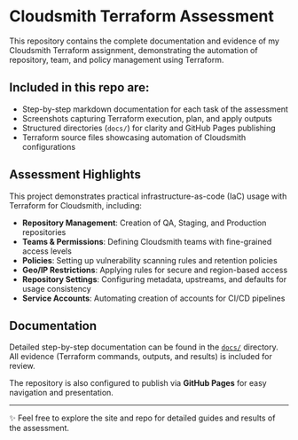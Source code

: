 # Cloudsmith Terraform Assessment

This repository contains the complete documentation and evidence of my Cloudsmith Terraform assignment, demonstrating the automation of repository, team, and policy management using Terraform.

## Included in this repo are:

- Step-by-step markdown documentation for each task of the assessment  
- Screenshots capturing Terraform execution, plan, and apply outputs  
- Structured directories (`docs/`) for clarity and GitHub Pages publishing  
- Terraform source files showcasing automation of Cloudsmith configurations  

## Assessment Highlights

This project demonstrates practical infrastructure-as-code (IaC) usage with Terraform for Cloudsmith, including:

- **Repository Management**: Creation of QA, Staging, and Production repositories  
- **Teams & Permissions**: Defining Cloudsmith teams with fine-grained access levels  
- **Policies**: Setting up vulnerability scanning rules and retention policies  
- **Geo/IP Restrictions**: Applying rules for secure and region-based access  
- **Repository Settings**: Configuring metadata, upstreams, and defaults for usage consistency  
- **Service Accounts**: Automating creation of accounts for CI/CD pipelines  

## Documentation

Detailed step-by-step documentation can be found in the [`docs/`](./docs/) directory.  
All evidence (Terraform commands, outputs, and results) is included for review.  

The repository is also configured to publish via **GitHub Pages** for easy navigation and presentation.

---

✨ Feel free to explore the site and repo for detailed guides and results of the assessment.
